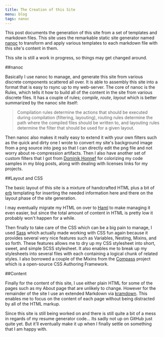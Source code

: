 ```yaml
---
title: The Creation of this Site
menu: blog
tags: nanoc
---
```

This post documents the generation of this site from a set of templates and
markdown files.  This site uses the remarkable static site generator named
[nanoc](http://nanoc.stoneship.org/) to transform and apply various templates
to each markdown file with this site's content in them.

This site is still a work in progress, so things may get changed around.

##nanoc

Basically I use nanoc to manage, and generate this site from various discrete
components scattered all over. It is able to assembly this site into a format
that is easy to rsync up to my web-server. The core of nanoc is the Rules,
which tells it how to build all of the content in the site from various
discrete files. It has a couple of rules; *compile*, *route*, *layout* which is
better summarized by the nanoc site itself:

> Compilation rules determine the actions that should be executed during
> compilation (filtering, layouting), routing rules determine the path where
> the compiled files should be written to, and layouting rules determine the
> filter that should be used for a given layout.

Then nanoc also makes it really easy to extend it with your own filters such as
the quick and dirty one I wrote to convert my site's background image from a
png source into jpeg so that I can directly edit the png file and not worry
about re-compression artifacts. Then I also have another set of custom filters
that I got from [Dominik Honnef](http://dominik.honnef.co/) for colorizing my
code samples in my blog posts, along with dealing with licenses links for my
projects.

##Layout and CSS

The basic layout of this site is a mixture of handcrafted HTML plus a bit of
[erb](http://www.ruby-doc.org/stdlib/libdoc/erb/rdoc/) templating for inserting
the needed information here and there on the layout phase of the site
generation.

I may eventually migrate my HTML on over to [Haml](http://haml-lang.com/) to
make managing it even easier, but since the total amount of content in HTML is
pretty low it probably won't happen for a while.

Then finally to take care of the CSS which can be a big pain to manage, I used
[Sass](http://sass-lang.com/) which actually made working with CSS fun again
because it provides several very nice features such as Variables, Nesting,
Mixins, and so forth.  These features allows me to dry up my CSS stylesheet
into short, sweet, and simple SCSS stylesheet. It also enables me to break up
my stylesheets into several files with each containing a logical chunk of
related styles. I also borrowed a couple of the Mixins from the
[Compass](http://compass-style.org/) project which is a open-source CSS
Authoring Framework.

##Content

Finally for the content of this site, I use either plain HTML for some of the
pages such as my About page that are unlikely to change. However for the
remainder of the site I use an extended Markdown via
[kramdown](http://kramdown.rubyforge.org/). This enables me to focus on the
content of each page without being distracted by all of the HTML markup.

Since this site is still being worked on and there is still quite a bit of a
mess in regards of my resume generator code... Its sadly not up on GitHub just
quite yet. But it'll eventually make it up when I finally settle on something
that I am happy with.
